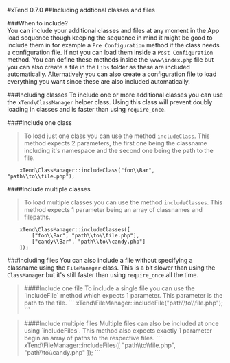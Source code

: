 #xTend 0.7.0
##Including addtional classes and files

###When to include?  
You can include your additional classes and files at any moment in the App load sequence though keeping the sequence in mind it might be good to include them in for example a `Pre Configuration` method if the class needs a configuration file. If not you can load them inside a `Post Configuration` method. You can define these methods inside the `\www\index.php` file but you can also create a file in the `Libs` folder as these are included automatically. Alternatively you can also create a configuration file to load everything you want since these are also included automatically.

###Including classes
To include one or more additional classes you can use the `xTend\ClassManager` helper class. Using this class will prevent doubly loading in classes and is faster than using `require_once`.  

####Include one class
>To load just one class you can use the method `includeClass`. This method expects 2 parameters, the first one being the classname including it's namespace and the second one being the path to the file.
```
    xTend\ClassManager::includeClass("foo\\Bar", "path\\to\\file.php");
```

####Include multiple classes
>To load multiple classes you can use the method `includeClasses`. This method expects 1 parameter being an array of classnames and filepaths.
```
    xTend\ClassManager::includeClasses([
        ["foo\\Bar", "path\\to\\file.php"],
        ["candy\\Bar", "path\\to\\candy.php"]
    ]);
```

###Including files
You can also include a file without specifying a classname using the `FileManager` class. This is a bit slower than using the `ClassManager` but it's still faster than using `require_once` all the time.

<blockquote>
####Include one file
To include a single file you can use the `includeFile` method which expects 1 parameter. This parameter is the path to the file.
```
    xTend\FileManager::includeFile("path\\to\\file.php");
```
</blockquote>

<blockquote>
####Include multiple files
Multiple files can also be included at once using `includeFiles`. This method also expects exactly 1 parameter begin an array of paths to the respective files.
```
    xTend\FileManager::includeFiles([
        "path\\to\\file.php",
        "path\\to\\candy.php"
    ]);
```
</blockquote>
